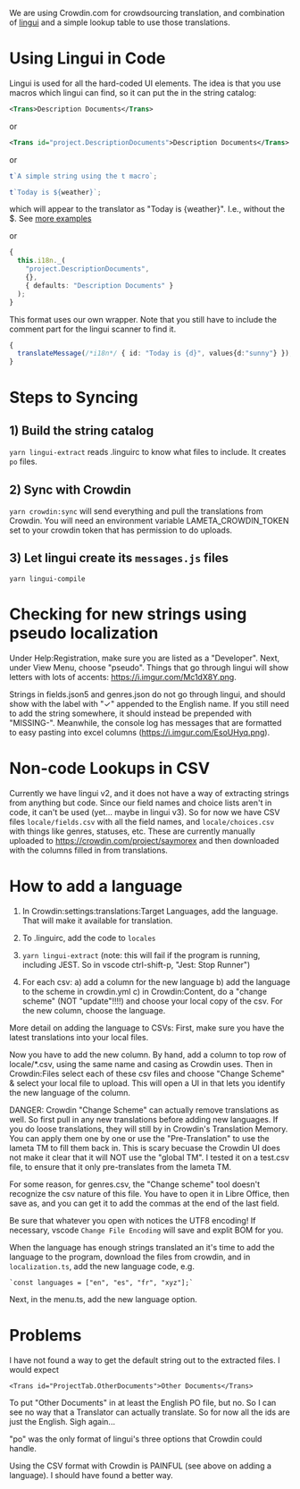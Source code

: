 We are using Crowdin.com for crowdsourcing translation, and combination of [lingui](https://lingui.js.org/) and a simple lookup table to use those translations.

# Using Lingui in Code

Lingui is used for all the hard-coded UI elements. The idea is that you use macros which lingui can find, so it can put the in the string catalog:

```xml
<Trans>Description Documents</Trans>
```

or

```xml
<Trans id="project.DescriptionDocuments">Description Documents</Trans>
```

or

```ts
t`A simple string using the t macro`;
```

```ts
t`Today is ${weather}`;
```

which will appear to the translator as "Today is {weather}". I.e., without the $. See [more examples](https://lingui.js.org/ref/macro.html#examples-of-js-macros)

or

```ts
{
  this.i18n._(
    "project.DescriptionDocuments",
    {},
    { defaults: "Description Documents" }
  );
}
```

This format uses our own wrapper. Note that you still have to include the comment part for the lingui scanner to find it.

```ts
{
  translateMessage(/*i18n*/ { id: "Today is {d}", values{d:"sunny"} });
}
```

# Steps to Syncing

## 1) Build the string catalog

`yarn lingui-extract` reads .linguirc to know what files to include. It creates `po` files.

## 2) Sync with Crowdin

`yarn crowdin:sync` will send everything and pull the translations from Crowdin. You will need an environment variable LAMETA_CROWDIN_TOKEN set to your crowdin token that has permission to do uploads.

## 3) Let lingui create its `messages.js` files

`yarn lingui-compile`

# Checking for new strings using pseudo localization

Under Help:Registration, make sure you are listed as a "Developer". Next, under View Menu, choose "pseudo". Things that go through lingui will show letters with lots of accents: https://i.imgur.com/Mc1dX8Y.png.

Strings in fields.json5 and genres.json do not go through lingui, and should show with the label with "✓" appended to the English name. If you still need to add the string somewhere, it should instead be prepended with "MISSING-". Meanwhile, the console log has messages that are formatted to easy pasting into excel columns (https://i.imgur.com/EsoUHyq.png).

# Non-code Lookups in CSV

Currently we have lingui v2, and it does not have a way of extracting strings from anything but code. Since our field names and choice lists aren't in code, it can't be used (yet... maybe in lingui v3). So for now we have CSV files `locale/fields.csv` with all the field names, and `locale/choices.csv` with things like genres, statuses, etc. These are currently manually uploaded to https://crowdin.com/project/saymorex and then downloaded with the columns filled in from translations.

# How to add a language

1. In Crowdin:settings:translations:Target Languages, add the language. That will make it available for translation.

1. To .linguirc, add the code to `locales`

1. `yarn lingui-extract` (note: this will fail if the program is running, including JEST. So in vscode ctrl-shift-p, "Jest: Stop Runner")

1. For each csv: a) add a column for the new language b) add the language to the scheme in crowdin.yml c) in Crowdin:Content, do a "change scheme" (NOT "update"!!!!) and choose your local copy of the csv. For the new column, choose the language.

More detail on adding the language to CSVs:
First, make sure you have the latest translations into your local files.

Now you have to add the new column. By hand, add a column to top row of locale/\*.csv, using the same name and casing as Crowdin uses. Then in Crowdin:Files select each of these csv files and choose "Change Scheme" & select your local file to upload. This will open a UI in that lets you identify the new language of the column.

DANGER: Crowdin "Change Scheme" can actually remove translations as well. So first pull in any new translations before adding new languages.
If you do loose translations, they will still by in Crowdin's Translation Memory. You can apply them one by one or use the "Pre-Translation" to use the lameta TM to fill them back in. This is scary becuase the Crowdin UI does not make it clear that it will NOT use the "global TM". I tested it on a test.csv file, to ensure that it only pre-translates from the lameta TM.

For some reason, for genres.csv, the "Change scheme" tool doesn't recognize the csv nature of this file. You have to open it in Libre Office, then save as, and you can get it to add the commas at the end of the last field.

Be sure that whatever you open with notices the UTF8 encoding! If necessary, vscode `Change File Encoding` will save and explit BOM for you.

When the language has enough strings translated an it's time to add the language to the program, download the files from crowdin, and in `localization.ts`, add the new language code, e.g.

    `const languages = ["en", "es", "fr", "xyz"];`

Next, in the menu.ts, add the new language option.

# Problems

I have not found a way to get the default string out to the extracted files. I would expect

```
<Trans id="ProjectTab.OtherDocuments">Other Documents</Trans>
```

To put "Other Documents" in at least the English PO file, but no. So I can see no way that a Translator can actually translate. So for now all the ids are just the English. Sigh again...

"po" was the only format of lingui's three options that Crowdin could handle.

Using the CSV format with Crowdin is PAINFUL (see above on adding a language). I should have found a better way.
